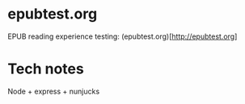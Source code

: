 # epubtest.org

EPUB reading experience testing: (epubtest.org)[http://epubtest.org]

# Tech notes

Node + express + nunjucks